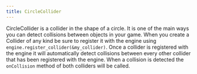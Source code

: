 ```yaml
---
title: CircleCollider
---
```



CircleCollider is a collider in the shape of a circle. It is one of the main ways you can detect collisions between objects in your game. When you create a Collider of any kind be sure to register it with the engine using `engine.register_collider(&my_collider)`. Once a collider is registered with the engine it will automatically detect collisions between every other collider that has been registered with the engine. When a collision is detected the `onCollision` method of both colliders will be called.
